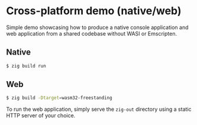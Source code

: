 # Cross-platform demo (native/web)

Simple demo showcasing how to produce a native console application and web application from a shared codebase without
WASI or Emscripten.


## Native

```sh
$ zig build run
```

## Web

```sh
$ zig build -Dtarget=wasm32-freestanding
```

To run the web application, simply serve the `zig-out` directory using a static HTTP server of your choice.
